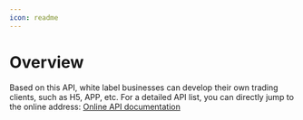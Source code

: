 ```yaml
---
icon: readme
---
```


# Overview

Based on this API, white label businesses can develop their own trading clients, such as H5, APP, etc. For a detailed API list, you can directly jump to the online address: [Online API documentation](https://multimarkets-c-api-en.apidocumentation.com)
